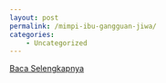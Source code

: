 ```yaml
---
layout: post
permalink: /mimpi-ibu-gangguan-jiwa/
categories:
    - Uncategorized
---
```


[Baca Selengkapnya](/04)
